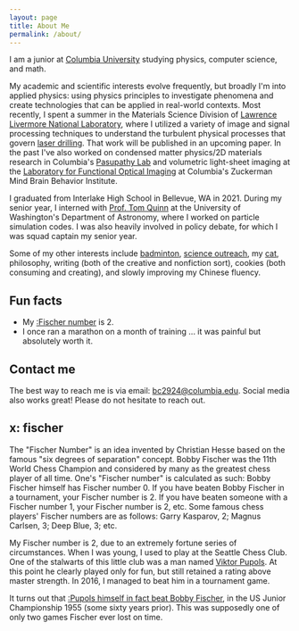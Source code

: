 ```yaml
---
layout: page
title: About Me
permalink: /about/
---
```

<script src="https://cdn.jsdelivr.net/gh/ncase/nutshell/nutshell.js"></script>
I am a junior at [Columbia University](https://columbia.edu) studying physics, computer science, and math. 

My academic and scientific interests evolve frequently, but broadly I'm into applied physics: using physics principles to investigate phenomena and create technologies that can be applied in real-world contexts. Most recently, I spent a summer in the Materials Science Division of [Lawrence Livermore National Laboratory](https://pls.llnl.gov/research-and-development/materials-science), where I utilized a variety of image and signal processing techniques to understand the turbulent physical processes that govern [laser drilling](https://en.wikipedia.org/wiki/Laser_drilling). That work will be published in an upcoming paper. In the past I've also worked on condensed matter physics/2D materials research in Columbia's [Pasupathy Lab](https://anp-lab.physics.columbia.edu/) and volumetric light-sheet imaging at the [Laboratory for Functional Optical Imaging](https://hillmanlab.zuckermaninstitute.columbia.edu/) at Columbia's Zuckerman Mind Brain Behavior Institute.

I graduated from Interlake High School in Bellevue, WA in 2021. During my senior year, I interned with [Prof. Tom Quinn](https://nbody.shop/) at the University of Washington's Department of Astronomy, where I worked on particle simulation codes. I was also heavily involved in policy debate, for which I was squad captain my senior year.

Some of my other interests include [badminton](http://www.columbia.edu/cu/badminton/), [science outreach](https://www.thecolumbiasciencereview.com/), my [cat](https://www.instagram.com/r.omeow/?hl=en), philosophy, writing (both of the creative and nonfiction sort), cookies (both consuming and creating), and slowly improving my Chinese fluency.

## Fun facts
* My [:Fischer number](#fischer) is 2.
* I once ran a marathon on a month of training ... it was painful but absolutely worth it.

## Contact me

The best way to reach me is via email: [bc2924@columbia.edu](mailto:bc2924@columbia.edu). Social media also works great! Please do not hesitate to reach out.

## x: fischer
The "Fischer Number" is an idea invented by Christian Hesse based on the famous "six degrees of separation" concept. Bobby Fischer was the 11th World Chess Champion and considered by many as the greatest chess player of all time. One's "Fischer number" is calculated as such: Bobby Fischer himself has Fischer number 0. If you have beaten Bobby Fischer in a tournament, your Fischer number is 2. If you have beaten someone with a Fischer number 1, your Fischer number is 2, etc. Some famous chess players' Fischer numbers are as follows: Garry Kasparov, 2; Magnus Carlsen, 3; Deep Blue, 3; etc.

My Fischer number is 2, due to an extremely fortune series of circumstances. When I was young, I used to play at the Seattle Chess Club. One of the stalwarts of this little club was a man named [Viktor Pupols](https://en.wikipedia.org/wiki/Viktors_Pupols). At this point he clearly played only for fun, but still retained a rating above master strength. In 2016, I managed to beat him in a tournament game.

It turns out that [:Pupols himself in fact beat Bobby Fischer](https://www.chessgames.com/perl/chessgame?gid=1044024), in the US Junior Championship 1955 (some sixty years prior). This was supposedly one of only two games Fischer ever lost on time.
